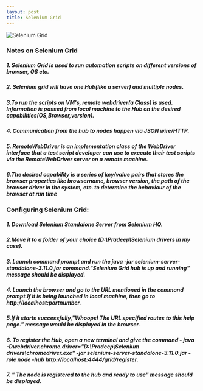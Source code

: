 ```yaml
---
layout: post
title: Selenium Grid
---
```


![Selenium Grid]({{site.baseurl}}/images/seleniumgrid.png)


### Notes on Selenium Grid
##### 1. Selenium Grid is used to run automation scripts on different versions of browser, OS etc.
##### 2. Selenium grid will have one Hub(like a server) and multiple nodes.

##### 3.To run the scripts on VM's, remote webdriver(a Class) is used. Information is passed from local   machine to the Hub on the desired capabilities(OS,Browser,version).

##### 4. Communication from the hub to nodes happen via JSON wire/HTTP.

##### 5. RemoteWebDriver is an implementation class of the WebDriver interface that a test script developer can use to execute their test scripts via the RemoteWebDriver server on a remote machine.

##### 6.The desired capability is a series of key/value pairs that stores the browser properties like browsername, browser version, the path of the browser driver in the system, etc. to determine the behaviour of the browser at run time





### Configuring Selenium Grid:
##### 1. Download Selenium Standalone Server from Selenium HQ.
##### 2.Move it to a folder of your choice (D:\Pradeep\Selenium drivers in my case).
##### 3. Launch command prompt and run the java -jar selenium-server-standalone-3.11.0.jar    command."Selenium Grid hub is up and running" message should be displayed.
##### 4. Launch the browser and go to the URL mentioned in the command prompt.If it is being    launched in local machine, then go to http://localhost:portnumber.
##### 5.If it starts successfully,"Whoops! The URL specified routes to this help page." message   would be displayed in the browser.
##### 6. To register the Hub, open a new terminal and give the command - java -Dwebdriver.chrome.driver="D:\Pradeep\Selenium drivers\chromedriver.exe" -jar selenium-server-standalone-3.11.0.jar -role node -hub http://localhost:4444/grid/register.
##### 7. " The node is registered to the hub and ready to use" message should be displayed.

